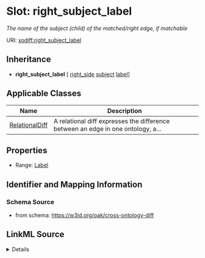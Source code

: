 # Slot: right_subject_label
_The name of the subject (child) of the matched/right edge, if matchable_


URI: [xodiff:right_subject_label](https://w3id.org/oak/cross-ontology-diff/right_subject_label)




## Inheritance

* **right_subject_label** [ [right_side](right_side.md) [subject](subject.md) [label](label.md)]





## Applicable Classes

| Name | Description |
| --- | --- |
[RelationalDiff](RelationalDiff.md) | A relational diff expresses the difference between an edge in one ontology, a...






## Properties

* Range: [Label](Label.md)







## Identifier and Mapping Information







### Schema Source


* from schema: https://w3id.org/oak/cross-ontology-diff




## LinkML Source

<details>
```yaml
name: right_subject_label
description: The name of the subject (child) of the matched/right edge, if matchable
from_schema: https://w3id.org/oak/cross-ontology-diff
rank: 1000
mixins:
- right_side
- subject
- label
alias: right_subject_label
owner: RelationalDiff
domain_of:
- RelationalDiff
range: Label

```
</details>